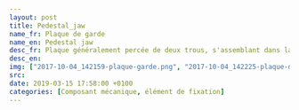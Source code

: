 ```yaml
---
layout: post
title: Pedestal_jaw
name_fr: Plaque de garde
name_en: Pedestal jaw
desc_fr: Plaque généralement percée de deux trous, s'assemblant dans la saignée ou contre le méplat ou la rainure radiale d'un axe afin d'en assurer son maintien axial (axe z de l'axe) dans l'alésage d'une troisième pièce dans laquelle la plaque est fixée. Joue le rôle d'un circlip.
desc_en: 
img: ["2017-10-04_142159-plaque-garde.png", "2017-10-04_142225-plaque-de-garde.png"]
src: 
date: 2019-03-15 17:58:00 +0100
categories: [Composant mécanique, élément de fixation]
---
```

